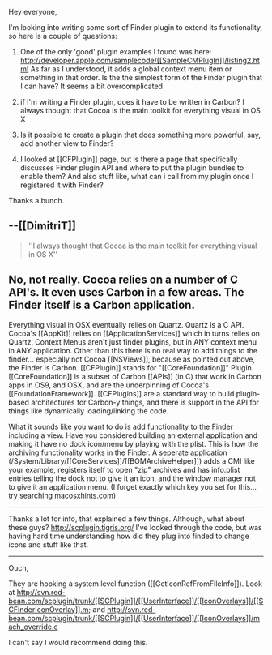 Hey everyone,

I'm looking into writing some sort of Finder plugin to extend its functionality, so here is a couple of questions:

1) One of the only 'good' plugin examples I found was here:
http://developer.apple.com/samplecode/[[SampleCMPlugIn]]/listing2.html
As far as I understood, it adds a global context menu item or something in that order. Is the the simplest form of the Finder plugin that I can have? It seems a bit overcomplicated

2) if I'm writing a Finder plugin, does it have to be written in Carbon? I always thought that Cocoa is the main toolkit for everything visual in OS X
3) Is it possible to create a plugin that does something more powerful, say, add another view to Finder?

4) I looked at [[CFPlugin]] page, but is there a page that specifically discusses Finder plugin API and where to put the plugin bundles to enable them? And also stuff like, what can i call from my plugin once I registered it with Finder?


Thanks a bunch.

--[[DimitriT]]
----
> ''I always thought that Cocoa is the main toolkit for everything visual in OS X''

No, not really. Cocoa relies on a number of C API's. It even uses Carbon in a few areas. The Finder itself is a Carbon application.
----

Everything visual in OSX eventually relies on Quartz.  Quartz is a C API.  Cocoa's [[AppKit]] relies on [[ApplicationServices]] which in turns relies on Quartz.  Context Menus aren't just finder plugins, but in ANY context menu in ANY application.  Other than this there is no real way to add things to the finder... especially not Cocoa [[NSViews]], because as pointed out above, the Finder is Carbon.  [[CFPlugin]] stands for "[[CoreFoundation]]" Plugin.  [[CoreFoundation]] is a subset of Carbon [[APIs]] (in C) that work in Carbon apps in OS9, and OSX, and are the underpinning of Cocoa's [[FoundationFramework]].  [[CFPlugins]] are a standard way to build plugin-based architectures for Carbon-y things, and there is support in the API for things like dynamically loading/linking the code. 

What it sounds like you want to do is add functionality to the Finder including a view.  Have you considered building an external application and making it have no dock icon/menu by playing with the plist.  This is how the archiving functionality works in the Finder.  A seperate application (/System/Library/[[CoreServices]]/[[BOMArchiveHelper]]) adds a CMI like your example, registers itself to open "zip" archives and has info.plist entries telling the dock not to give it an icon, and the window manager not to give it an application menu. (I forget exactly which key you set for this... try searching macosxhints.com)

----
Thanks a lot for info, that explained a few things. Although, what about these guys? http://scplugin.tigris.org/
I've looked through the code, but was having hard time understanding how did they plug into finded to change icons and stuff like that.

----
Ouch,

They are hooking a system level function ([[GetIconRefFromFileInfo]]). Look at http://svn.red-bean.com/scplugin/trunk/[[SCPlugin]]/[[UserInterface]]/[[IconOverlays]]/[[SCFinderIconOverlay]].m; and http://svn.red-bean.com/scplugin/trunk/[[SCPlugin]]/[[UserInterface]]/[[IconOverlays]]/mach_override.c

I can't say I would recommend doing this.